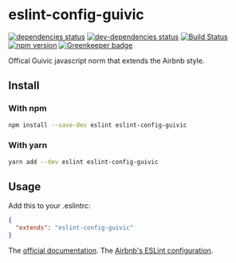 # eslint-config-guivic

[![dependencies status](https://david-dm.org/guivic/eslint-config/status.svg)](https://david-dm.org/guivic/eslint-config#info=dependencies)
[![dev-dependencies status](https://david-dm.org/guivic/eslint-config/dev-status.svg)](https://david-dm.org/guivic/eslint-config#info=devDependencies)
[![Build Status](https://travis-ci.org/guivic/eslint-config.svg?branch=master)](https://travis-ci.org/guivic/eslint-config)
[![npm version](https://badge.fury.io/js/eslint-config-guivic.svg)](https://badge.fury.io/js/eslint-config-guivic) [![Greenkeeper badge](https://badges.greenkeeper.io/guivic/eslint-config.svg)](https://greenkeeper.io/)

Offical Guivic javascript norm that extends the Airbnb style.

## Install

### With npm
```bash
npm install --save-dev eslint eslint-config-guivic
```

### With yarn
```bash
yarn add --dev eslint eslint-config-guivic
```

## Usage

Add this to your .eslintrc:

```json
{
  "extends": "eslint-config-guivic"
}
```

The [official documentation](http://eslint.org/docs/developer-guide/shareable-configs).
The [Airbnb's ESLint configuration](https://github.com/airbnb/javascript).